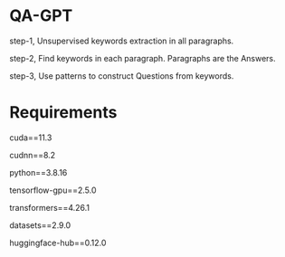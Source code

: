 # QA-GPT

step-1, Unsupervised keywords extraction in all paragraphs.

step-2, Find keywords in each paragraph. Paragraphs are the Answers.

step-3, Use patterns to construct Questions from keywords.

# Requirements

cuda==11.3

cudnn==8.2

python==3.8.16

tensorflow-gpu==2.5.0

transformers==4.26.1

datasets==2.9.0

huggingface-hub==0.12.0

